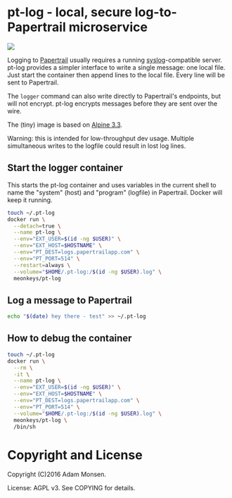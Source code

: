 # pt-log - local, secure log-to-Papertrail microservice

[![](https://imagelayers.io/badge/meonkeys/pt-log:latest.svg)](https://imagelayers.io/?images=meonkeys/pt-log:latest 'Get your own badge on imagelayers.io')

Logging to [Papertrail](https://papertrailapp.com/) usually requires a running [syslog](https://en.wikipedia.org/wiki/Syslog)-compatible server. pt-log provides a simpler interface to write a single message: one local file. Just start the container then append lines to the local file. Every line will be sent to Papertrail.

The `logger` command can also write directly to Papertrail's endpoints, but will not encrypt. pt-log encrypts messages before they are sent over the wire.

The (tiny) image is based on [Alpine 3.3](http://www.alpinelinux.org/).

Warning: this is intended for low-throughput dev usage. Multiple simultaneous writes to the logfile could result in lost log lines.

## Start the logger container

This starts the pt-log container and uses variables in the current shell to name the "system" (host) and "program" (logfile) in Papertrail. Docker will keep it running.

```bash
touch ~/.pt-log
docker run \
  --detach=true \
  --name pt-log \
  --env="EXT_USER=$(id -ng $USER)" \
  --env="EXT_HOST=$HOSTNAME" \
  --env="PT_DEST=logs.papertrailapp.com" \
  --env="PT_PORT=514" \
  --restart=always \
  --volume="$HOME/.pt-log:/$(id -ng $USER).log" \
  meonkeys/pt-log
```

## Log a message to Papertrail

```bash
echo "$(date) hey there - test" >> ~/.pt-log
```

## How to debug the container

```bash
touch ~/.pt-log
docker run \
  --rm \
  -it \
  --name pt-log \
  --env="EXT_USER=$(id -ng $USER)" \
  --env="EXT_HOST=$HOSTNAME" \
  --env="PT_DEST=logs.papertrailapp.com" \
  --env="PT_PORT=514" \
  --volume="$HOME/.pt-log:/$(id -ng $USER).log" \
  meonkeys/pt-log \
  /bin/sh
```

# Copyright and License

Copyright (C)2016 Adam Monsen.

License: AGPL v3. See COPYING for details.
